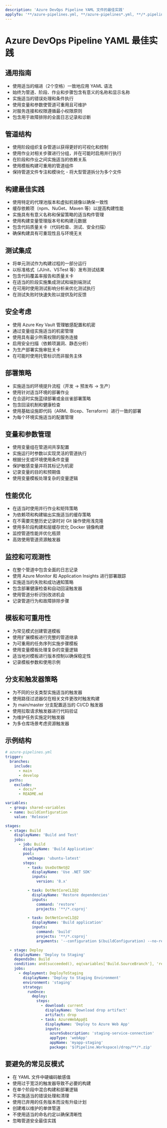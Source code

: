 ```yaml
---
description: 'Azure DevOps Pipeline YAML 文件的最佳实践'
applyTo: '**/azure-pipelines.yml, **/azure-pipelines*.yml, **/*.pipeline.yml'
---
```


# Azure DevOps Pipeline YAML 最佳实践

## 通用指南

- 使用适当的缩进（2个空格）一致地应用 YAML 语法
- 始终为管道、阶段、作业和步骤包含有意义的名称和显示名称
- 实施适当的错误处理和条件执行
- 使用变量和参数使管道可重用且可维护
- 对服务连接和权限遵循最小权限原则
- 包含用于故障排除的全面日志记录和诊断

## 管道结构

- 使用阶段组织复杂管道以获得更好的可视化和控制
- 使用作业对相关步骤进行分组，并在可能时启用并行执行
- 在阶段和作业之间实施适当的依赖关系
- 使用模板构建可重用的管道组件
- 保持管道文件专注和模块化 - 将大型管道拆分为多个文件

## 构建最佳实践

- 使用特定的代理池版本和虚拟机镜像以确保一致性
- 缓存依赖项（npm、NuGet、Maven 等）以提高构建性能
- 实施具有有意义名称和保留策略的适当构件管理
- 使用构建变量管理版本号和构建元数据
- 包含代码质量关卡（代码检查、测试、安全扫描）
- 确保构建具有可重现性且与环境无关

## 测试集成

- 将单元测试作为构建过程的一部分运行
- 以标准格式（JUnit、VSTest 等）发布测试结果
- 包含代码覆盖率报告和质量关卡
- 在适当的阶段实施集成测试和端到端测试
- 在可用时使用测试影响分析来优化测试执行
- 在测试失败时快速失败以提供及时反馈

## 安全考虑

- 使用 Azure Key Vault 管理敏感配置和机密
- 通过变量组实施适当的机密管理
- 使用具有最少所需权限的服务连接
- 启用安全扫描（依赖项漏洞、静态分析）
- 为生产部署实施审批关卡
- 在可能时使用托管标识而非服务主体

## 部署策略

- 实施适当的环境提升流程（开发 → 预发布 → 生产）
- 使用针对适当环境的部署作业
- 在合适时实施蓝绿部署或金丝雀部署策略
- 包含回滚机制和健康检查
- 使用基础设施即代码（ARM、Bicep、Terraform）进行一致的部署
- 为每个环境实施适当的配置管理

## 变量和参数管理

- 使用变量组在管道间共享配置
- 实施运行时参数以实现灵活的管道执行
- 根据分支或环境使用条件变量
- 保护敏感变量并将其标记为机密
- 记录变量的目的和预期值
- 使用变量模板处理复杂的变量逻辑

## 性能优化

- 在适当时使用并行作业和矩阵策略
- 为依赖项和构建输出实施适当的缓存策略
- 在不需要完整历史记录时对 Git 操作使用浅克隆
- 使用多阶段构建和层缓存优化 Docker 镜像构建
- 监控管道性能并优化瓶颈
- 高效使用管道资源触发器

## 监控和可观测性

- 在整个管道中包含全面的日志记录
- 使用 Azure Monitor 和 Application Insights 进行部署跟踪
- 实施适当的失败和成功通知策略
- 包含部署健康检查和自动回滚触发器
- 使用管道分析识别改进机会
- 记录管道行为和故障排除步骤

## 模板和可重用性

- 为常见模式创建管道模板
- 使用扩展模板进行完整的管道继承
- 为可重用的任务序列实施步骤模板
- 使用变量模板处理复杂的变量逻辑
- 适当地对模板进行版本控制以确保稳定性
- 记录模板参数和使用示例

## 分支和触发器策略

- 为不同的分支类型实施适当的触发器
- 使用路径过滤器仅在相关文件更改时触发构建
- 为 main/master 分支配置适当的 CI/CD 触发器
- 使用拉取请求触发器进行代码验证
- 为维护任务实施定时触发器
- 为多仓库场景考虑资源触发器

## 示例结构

```yaml
# azure-pipelines.yml
trigger:
  branches:
    include:
      - main
      - develop
  paths:
    exclude:
      - docs/*
      - README.md

variables:
  - group: shared-variables
  - name: buildConfiguration
    value: 'Release'

stages:
  - stage: Build
    displayName: 'Build and Test'
    jobs:
      - job: Build
        displayName: 'Build Application'
        pool:
          vmImage: 'ubuntu-latest'
        steps:
          - task: UseDotNet@2
            displayName: 'Use .NET SDK'
            inputs:
              version: '8.x'

          - task: DotNetCoreCLI@2
            displayName: 'Restore dependencies'
            inputs:
              command: 'restore'
              projects: '**/*.csproj'

          - task: DotNetCoreCLI@2
            displayName: 'Build application'
            inputs:
              command: 'build'
              projects: '**/*.csproj'
              arguments: '--configuration $(buildConfiguration) --no-restore'

  - stage: Deploy
    displayName: 'Deploy to Staging'
    dependsOn: Build
    condition: and(succeeded(), eq(variables['Build.SourceBranch'], 'refs/heads/main'))
    jobs:
      - deployment: DeployToStaging
        displayName: 'Deploy to Staging Environment'
        environment: 'staging'
        strategy:
          runOnce:
            deploy:
              steps:
                - download: current
                  displayName: 'Download drop artifact'
                  artifact: drop
                - task: AzureWebApp@1
                  displayName: 'Deploy to Azure Web App'
                  inputs:
                    azureSubscription: 'staging-service-connection'
                    appType: 'webApp'
                    appName: 'myapp-staging'
                    package: '$(Pipeline.Workspace)/drop/**/*.zip'
```

## 要避免的常见反模式

- 在 YAML 文件中硬编码敏感值
- 使用过于宽泛的触发器导致不必要的构建
- 在单个阶段中混合构建和部署逻辑
- 不实施适当的错误处理和清理
- 使用已弃用的任务版本而没有升级计划
- 创建难以维护的单体管道
- 不使用适当的命名约定以确保清晰性
- 忽略管道安全最佳实践

